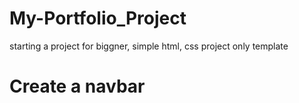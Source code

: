 # My-Portfolio_Project
starting a project for biggner, simple html, css 
project only template 
# Create a navbar
